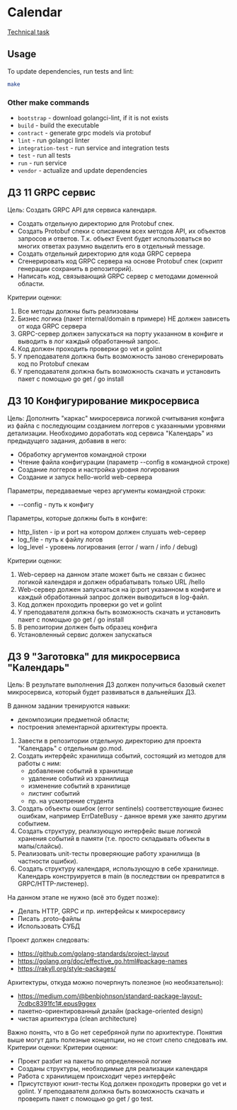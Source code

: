# Calendar

[Technical task](https://github.com/OtusGolang/home_work/blob/master/hw12_13_14_15_calendar/docs/CALENDAR.MD)

## Usage

To update dependencies, run tests and lint:
```bash
make
```

### Other make commands
 
* `bootstrap` - download golangci-lint, if it is not exists
* `build` - build the executable 
* `contract` - generate grpc models via protobuf
* `lint` - run golangci linter
* `integration-test` - run service and integration tests
* `test` - run all tests
* `run` - run service
* `vendor` - actualize and update dependencies

## ДЗ 11 GRPC сервис

Цель: Создать GRPC API для сервиса календаря.  

* Создать отдельную директорию для Protobuf спек.
* Создать Protobuf спеки с описанием всех методов API, их объектов запросов и ответов.
    Т.к. объект Event будет использоваться во многих ответах разумно выделить его в отдельный message.
* Создать отдельный директорию для кода GRPC сервера
* Сгенерировать код GRPC сервера на основе Protobuf спек (скрипт генерации сохранить в репозиторий).
* Написать код, связывающий GRPC сервер с методами доменной области.

Критерии оценки: 
1. Все методы должны быть реализованы
1. Бизнес логика (пакет internal/domain в примере) НЕ должен зависеть от кода GRPC сервера
1. GRPC-сервер должен запускаться на порту указанном в конфиге и выводить в лог каждый обработанный запрос.
1. Код должен проходить проверки go vet и golint
1. У преподавателя должна быть возможность заново сгенерировать код по Protobuf спекам
1. У преподавателя должна быть возможность скачать и установить пакет с помощью go get / go install 

## ДЗ 10 Конфигурирование микросервиса

Цель: Дополнить "каркас" микросервиса логикой считывания конфига из файла с последующим созданием 
логгеров с указанными уровнями детализации. Необходимо доработать код сервиса "Календарь" из 
предыдущего задания, добавив в него:
 
* Обработку аргументов командной строки
* Чтение файла конфигурации (параметр --config в командной строке)
* Создание логгеров и настройка уровня логирования
* Создание и запуск hello-world web-сервера
 
Параметры, передаваемые через аргументы командной строки:
* --config - путь к конфигу
 
Параметры, которые должны быть в конфиге:
* http_listen - ip и port на котором должен слушать web-сервер
* log_file - путь к файлу логов
* log_level - уровень логирования (error / warn / info / debug)
 
Критерии оценки: 
 
1. Web-сервер на данном этапе может быть не связан с бизнес логикой календаря и должен 
 обрабатывать только URL /hello  
1. Web-сервер должен запускаться на ip:port указанном в конфиге и каждый обработанный 
 запрос должен выводиться в log-файл. 
1. Код должен проходить проверки go vet и golint
1. У преподавателя должна быть возможность скачать и установить пакет с помощью go get / go install
1. В репозитории должен быть образец конфига 
1. Установленный сервис должен запускаться 

## ДЗ 9 "Заготовка" для микросервиса "Календарь"

Цель: В результате выполнения ДЗ должен получиться базовый скелет микросервиса, 
который будет развиваться в дальнейших ДЗ. 

В данном задании тренируются навыки: 
- декомпозиции предметной области; 
- построения элементарной архитектуры проекта.

1. Завести в репозитории отдельную директорию для проекта "Календарь" с отдельным go.mod.
1. Создать интерфейс хранилища событий, состоящий из методов для работы с ним:
    - добавление событий в хранилище
    - удаление событий из хранилища
    - изменение событий в хранилище
    - листинг событий
    - пр. на усмотрение студента
1. Создать объекты ошибок (error sentinels) соответствующие бизнес ошибкам, например 
ErrDateBusy - данное время уже занято другим событием.
1. Создать структуру, реализующую интерфейс выше логикой хранения событий в памяти 
(т.е. просто складывать объекты в мапы/слайсы).
1. Реализовать unit-тесты проверяющие работу хранилища (в частности ошибки).
1. Создать структуру календаря, использующую в себе хранилище. Календарь конструируется в main 
(в последствии он превратится в GRPC/HTTP-листенер).

На данном этапе не нужно (всё это будет позже):
- Делать HTTP, GRPC и пр. интерфейсы к микросервису
- Писать .proto-файлы
- Использовать СУБД

Проект должен следовать:
- https://github.com/golang-standards/project-layout
- https://golang.org/doc/effective_go.html#package-names
- https://rakyll.org/style-packages/

Архитектуры, откуда можно почерпнуть полезное (но необязательно):
- https://medium.com/@benbjohnson/standard-package-layout-7cdbc8391fc1#.epus9ggex
- пакетно-ориентированный дизайн (package-oriented design)
- чистая архитектура (clean architecture)

Важно понять, что в Go нет серебряной пули по архитектуре.
Понятия выше могут дать полезные концепции, но не стоит слепо следовать им.
Критерии оценки: Критерии оценки:
- Проект разбит на пакеты по определенной логике
- Созданы структуры, необходимые для реализации календаря
- Работа с хранилищем происходит через интерфейс
- Присутствуют юнит-тесты
Код должен проходить проверки go vet и golint.
У преподавателя должна быть возможность скачать и проверить пакет с помощью go get / go test. 
